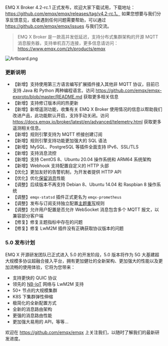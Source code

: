 EMQ X Broker 4.2-rc.1 正式发布，欢迎大家下载试用，下载地址：https://github.com/emqx/emqx/releases/tag/v4.2-rc.1。 如果您想要与我们分享反馈意见，或者遇到任何问题需要帮助，可以通过 https://github.com/emqx/emqx/issues 与我们交流。

> EMQ X Broker 是一款高并发低延迟，支持分布式集群架构的开源 MQTT 消息服务器，支持单机百万连接，更多信息请访问：https://www.emqx.com/zh/products/emqx



![Artboard.png](https://static.emqx.net/images/d2580244a5c143994f4f74a8b48723fb.png)

### 更新说明

- 【新增】支持使用第三方语言编写扩展插件接入其他非 MQTT 协议，目前已支持 Java 和 Python 两种编程语言。访问 https://github.com/emqx/emqx-exproto/blob/master/README.md 获取更多相关信息
- 【新增】支持修订版本间的热更新
- 【新增】新增遥测功能，收集有关 EMQ X Broker 使用情况的信息以帮助我们改进产品，此功能默认开启，支持手动关闭。访问 https://docs.emqx.io/broker/latest/en/advanced/telemetry.html 获取更多遥测相关信息。
- 【新增】规则引擎支持为 MQTT 桥接创建订阅
- 【新增】规则引擎支持功能更加强大的 SQL 语法
- 【新增】MySQL、PostgreSQL 等插件全面支持 IPv6、SSL/TLS
- 【新增】支持消息流控
- 【新增】支持 CentOS 8、Ubuntu 20.04 操作系统和 ARM64 系统架构
- 【新增】Webhook 支持配置自定义的 HTTP 头部
- 【优化】更加友好的告警机制，为开发者提供 HTTP API
- 【优化】优化[保留消息](https://www.emqx.com/zh/blog/message-retention-and-message-expiration-interval-of-emqx-mqtt5-broker)性能
- 【调整】后续版本不再支持 Debian 8、Ubuntu 14.04 和 Raspbian 8 操作系统
- 【调整】`emqx-statsd` 插件正式更名为 `emqx-prometheus`
- 【调整】发布与订阅支持独立配置[主题重写](https://www.emqx.com/zh/blog/rewriting-emqx-mqtt5-topic)规则
- 【调整】允许用户配置是否允许 WebSocket 消息包含多个 MQTT 报文，以兼容部分客户端
- 【修复】修复主题指标中存在的问题
- 【修复】修复 LwM2M 插件没有正确获取协议版本的问题



### 5.0 发布计划

EMQ X 开源研发团队已正式进入 5.0 的开发阶段，5.0 版本将作为 5G 大基建超大规模多协议超融合接入平台，拥有更加健壮的全新架构、更加强大的性能以及更加流畅的使用体验，它将为您带来：

- 支持更快的 QUIC 协议
- 领先的 [NB-IoT](https://www.emqx.com/zh/blog/emqx-nb-iot-access-solution) 网络与 LwM2M 支持
- 50+ 节点的大规模集群
- K8S 下集群弹性伸缩
- 极简化的全新配置方式
- 全新的消息路由架构
- 更强的消息路由性能
- 更加强大易用的 API，等等...

欢迎在 https://github.com/emqx/emqx 上关注我们，以随时了解我们的最新研发进度。
